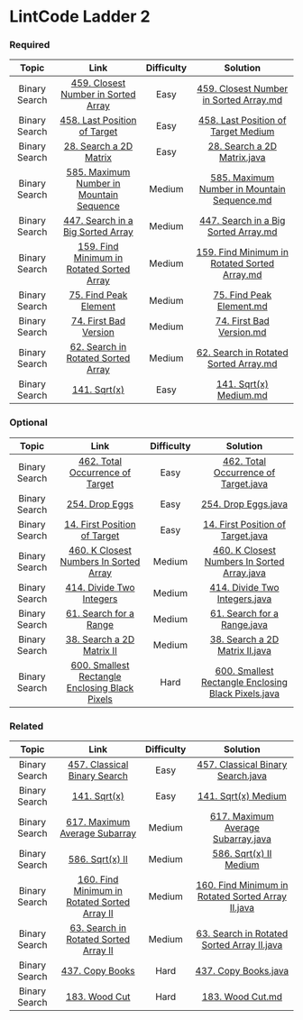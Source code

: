 # LintCode Ladder 2

### Required
|         Topic         |                                                 Link                                                | Difficulty |                                                                                                 Solution                                                                                                 |
|:---------------------:|:--------------------------------------------------------------------------------------------------------:|:------:|:--------------------------------------------------------------------------------------------------------------------------------------------------------------------------------------------------------:|
| Binary Search | [459. Closest Number in Sorted Array](http://www.lintcode.com/en/problem/closest-number-in-sorted-array/) |  Easy   | [459. Closest Number in Sorted Array.md](./required/Closest%20Number%20in%20Sorted%20Array.md)           |
| Binary Search | [458. Last Position of Target](http://www.lintcode.com/en/problem/last-position-of-target/) | Easy | [458. Last Position of Target Medium](./required/Last%20Position%20Of%20Target.md) | 
| Binary Search | [28. Search a 2D Matrix](http://www.lintcode.com/problem/search-a-2d-matrix) |Easy   | [28. Search a 2D Matrix.java](./reqiured/Search%20a%202D%20Matrix.md)           |
| Binary Search | [585. Maximum Number in Mountain Sequence](http://www.lintcode.com/problem/maximum-number-in-mountain-sequence)|Medium   | [585. Maximum Number in Mountain Sequence.md](reqiured/Maximum%20Number%20in%20Mountain%20Sequence.md)           |
| Binary Search | [447. Search in a Big Sorted Array](http://www.lintcode.com/problem/search-in-a-big-sorted-array)    |   Medium   | [447. Search in a Big Sorted Array.md](reqiured/Search%20in%20a%20Big%20Sorted%20Array.md)|
| Binary Search | [159. Find Minimum in Rotated Sorted Array](http://www.lintcode.com/en/problem/find-minimum-in-rotated-sorted-array/)                           |   Medium   | [159. Find Minimum in Rotated Sorted Array.md](reqiured/Find%20Minimum%20in%20Rotated%20Sorted%20Array.md)           |
| Binary Search | [75. Find Peak Element](http://www.lintcode.com/problem/find-peak-element)| Medium   | [75. Find Peak Element.md](./reqiured/Find%20Peak%20Element.md)           |
| Binary Search | [74. First Bad Version](http://www.lintcode.com/problem/first-bad-version)| Medium   | [74. First Bad Version.md](reqiured/First%20Bad%20Version.md)           |
| Binary Search | [62. Search in Rotated Sorted Array](http://www.lintcode.com/problem/search-in-rotated-sorted-array)| Medium   | [62. Search in Rotated Sorted Array.md](reqiured/Search%20in%20Rotated%20Sorted%20Array.md)           |
| Binary Search | [141. Sqrt(x)](http://www.lintcode.com/problem/sqrtx) |  Easy   | [141. Sqrt(x) Medium.md](./required/Sqrt(x).md) |


### Optional
|         Topic         |                                                 Link                                                | Difficulty |                                                                                                 Solution                                                                                                 |
|:---------------------:|:--------------------------------------------------------------------------------------------------------:|:------:|:--------------------------------------------------------------------------------------------------------------------------------------------------------------------------------------------------------:|
| Binary Search | [462. Total Occurrence of Target](http://www.lintcode.com/problem/total-occurrence-of-target) |  Easy   | [462. Total Occurrence of Target.java](https://github.com/chendddong/LintCode/blob/master/JiuZhang%20Algorithm%20Ladder/2%20-%20Binary%20Search/Optional/462.%20Total%20Occurrence%20of%20Target.java) |
| Binary Search | [254. Drop Eggs](http://www.lintcode.com/problem/drop-eggs) | Easy | [254. Drop Eggs.java](https://github.com/chendddong/LintCode/blob/master/JiuZhang%20Algorithm%20Ladder/2%20-%20Binary%20Search/Optional/254.%20Drop%20Eggs%20Easy.java)|
| Binary Search | [14. First Position of Target](http://www.lintcode.com/problem/first-position-of-target) |Easy   | [14. First Position of Target.java](https://github.com/chendddong/LintCode/blob/master/JiuZhang%20Algorithm%20Ladder/2%20-%20Binary%20Search/Optional/14.%20First%20Position%20of%20Target%20Easy.java)|
| Binary Search | [460. K Closest Numbers In Sorted Array](http://www.lintcode.com/problem/k-closest-numbers-in-sorted-array)|Medium   | [460. K Closest Numbers In Sorted Array.java](https://github.com/chendddong/LintCode/blob/master/JiuZhang%20Algorithm%20Ladder/2%20-%20Binary%20Search/Optional/460.%20K%20Closest%20Numbers%20In%20Sorted%20Array.java)           |
| Binary Search | [414. Divide Two Integers](http://www.lintcode.com/problem/divide-two-integers)    |   Medium   | [414. Divide Two Integers.java](https://github.com/chendddong/LintCode/blob/master/JiuZhang%20Algorithm%20Ladder/2%20-%20Binary%20Search/Optional/414.%20Divide%20Two%20Integers.java)|
| Binary Search | [61. Search for a Range](http://www.lintcode.com/problem/search-for-a-range)|   Medium   | [61. Search for a Range.java](https://github.com/chendddong/LintCode/blob/master/JiuZhang%20Algorithm%20Ladder/2%20-%20Binary%20Search/Optional/61.%20Search%20for%20a%20Range.java)|
| Binary Search | [38. Search a 2D Matrix II](http://www.lintcode.com/problem/search-a-2d-matrix-ii)| Medium   | [38. Search a 2D Matrix II.java](https://github.com/chendddong/LintCode/blob/master/JiuZhang%20Algorithm%20Ladder/2%20-%20Binary%20Search/Optional/38.%20Search%20a%202D%20Matrix%20II.java)|
| Binary Search | [600. Smallest Rectangle Enclosing Black Pixels](http://www.lintcode.com/problem/smallest-rectangle-enclosing-black-pixels)|Hard   | [600. Smallest Rectangle Enclosing Black Pixels.java](https://github.com/chendddong/LintCode/blob/master/JiuZhang%20Algorithm%20Ladder/2%20-%20Binary%20Search/Reqiured/600.%20Smallest%20Rectangle%20Enclosing%20Black%20Pixels%20Hard.java)           |


### Related
|         Topic         |                                                 Link                                                | Difficulty |                                                                                                 Solution                                                                                                 |
|:---------------------:|:--------------------------------------------------------------------------------------------------------:|:------:|:--------------------------------------------------------------------------------------------------------------------------------------------------------------------------------------------------------:|
| Binary Search | [457. Classical Binary Search](http://www.lintcode.com/problem/classical-binary-search) |  Easy   | [457. Classical Binary Search.java](https://github.com/chendddong/LintCode/blob/master/JiuZhang%20Algorithm%20Ladder/2%20-%20Binary%20Search/Related/457.%20Classical%20Binary%20Search.java) |
| Binary Search | [141. Sqrt(x)](http://www.lintcode.com/problem/sqrtx) |  Easy   | [141. Sqrt(x) Medium](./required/Sqrt(x).md) |
| Binary Search | [617. Maximum Average Subarray](http://www.lintcode.com/problem/maximum-average-subarray) | Medium | [617. Maximum Average Subarray.java](https://github.com/chendddong/LintCode/blob/master/JiuZhang%20Algorithm%20Ladder/2%20-%20Binary%20Search/Related/617.%20Maximum%20Average%20Subarray%20Medium.java) |
| Binary Search | [586. Sqrt(x) II](http://www.lintcode.com/problem/sqrtx-ii) |  Medium   | [586. Sqrt(x) II Medium](./required/Sqrt(x).md) |
| Binary Search | [160. Find Minimum in Rotated Sorted Array II](http://www.lintcode.com/problem/find-minimum-in-rotated-sorted-array-ii) |  Medium   | [160. Find Minimum in Rotated Sorted Array II.java](https://github.com/chendddong/LintCode/blob/master/JiuZhang%20Algorithm%20Ladder/2%20-%20Binary%20Search/Related/160.%20Find%20Minimum%20in%20Rotated%20Sorted%20Array%20II.java) |
| Binary Search | [63. Search in Rotated Sorted Array II](http://www.lintcode.com/problem/search-in-rotated-sorted-array-ii) |  Medium   | [63. Search in Rotated Sorted Array II.java](https://github.com/chendddong/LintCode/blob/master/JiuZhang%20Algorithm%20Ladder/2%20-%20Binary%20Search/Related/63.%20Search%20in%20Rotated%20Sorted%20Array%20II.java) |
| Binary Search | [437. Copy Books](http://www.lintcode.com/problem/copy-books)|  Hard   | [437. Copy Books.java](https://github.com/chendddong/LintCode/blob/master/JiuZhang%20Algorithm%20Ladder/2%20-%20Binary%20Search/Related/437.%20Copy%20Books.java) |
| Binary Search | [183. Wood Cut](http://www.lintcode.com/problem/wood-cut)|  Hard   | [183. Wood Cut.md](./WoodCut.md) |

